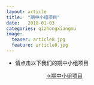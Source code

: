 ```yaml
---
layout: article
title:  "期中小组项目"
date:   2018-01-03
categories: qizhongxiangmu 
image:
  teaser: article8.jpg
  feature: article8.jpg
---
```


 + 请点击以下我们的期中小组项目
 
                             [→期中小组项目]( https://a917464280.github.io/xinxikeshihua/qizhongxiangmu/index.html)
